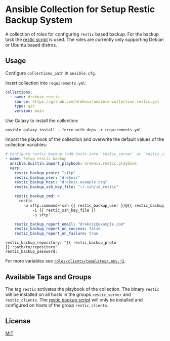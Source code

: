 # Ansible Collection for Setup Restic Backup System

A collection of roles for configuring `restic` based backup. For the backup task
the [restic script](https://github.com/dreknix/tools-restic-backup) is used. The
roles are currently only supporting Debian or Ubuntu based distros.

## Usage

Configure `collections_path` in `ansible.cfg`.

Insert collection into `requirements.yml`:

``` yaml
collections:
  - name: dreknix.restic
    source: https://github.com/dreknix/ansible-collection-restic.git
    type: git
    version: main
```

Use Galaxy to install the collection:

``` console
ansible-galaxy install --force-with-deps -r requirements.yml
```

Import the playbook of the collection and overwrite the default values of the
collection variables:

``` yaml
# Configure restic backup (add hosts into `restic_server` or `restic_clients`)
- name: Setup restic backup
  ansible.builtin.import_playbook: dreknix.restic.playbook
  vars:
    restic_backup_proto: "sftp"
    restic_backup_user: "dreknix"
    restic_backup_host: "dreknix.example.org"
    restic_backup_ssh_key_file: "~/.ssh/id_restic"

    restic_backup_cmd: >
      restic
        -o sftp.command='ssh {{ restic_backup_user }}@{{ restic_backup_host}}
            -i {{ restic_ssh_key_file }}
            -s sftp'

    restic_backup_report_email: "dreknix@example.com"
    restic_backup_report_on_success: false
    restic_backup_report_on_failure: true
```

    restic_backup_repository: "{{ restic_backup_proto }}::path/to/repository"
    restic_backup_password:

For more variables see
[`roles/clients/templates/.env.j2`](roles/clients/templates/.env.j2).

## Available Tags and Groups

The tag `restic` activates the playbook of the collection. The binary `restic`
will be installed on all hosts in the groups `restic_server` and
`restic_clients`. The [restic backup script](
https://github.com/dreknix/tools-restic-backup) will only be installed and
configured on hosts of the group `restic_clients`.

## License

[MIT](https://github.com/dreknix/ansible-collection-restic/blob/main/LICENSE)
